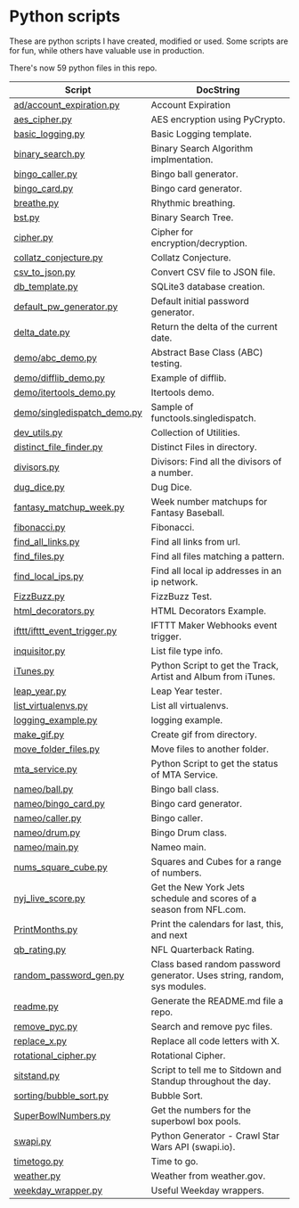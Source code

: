 # Python scripts

These are python scripts I have created, modified or used. Some scripts are for fun, while others have valuable use in production.

There's now 59 python files in this repo.

| Script  | DocString |
| ------------- | ------------- |
|<a href="./ad/account_expiration.py">ad/account_expiration.py</a>|Account Expiration|
|<a href="./aes_cipher.py">aes_cipher.py</a>|AES encryption using PyCrypto.|
|<a href="./basic_logging.py">basic_logging.py</a>|Basic Logging template.|
|<a href="./binary_search.py">binary_search.py</a>|Binary Search Algorithm implmentation.|
|<a href="./bingo_caller.py">bingo_caller.py</a>|Bingo ball generator.|
|<a href="./bingo_card.py">bingo_card.py</a>|Bingo card generator.|
|<a href="./breathe.py">breathe.py</a>|Rhythmic breathing.|
|<a href="./bst.py">bst.py</a>|Binary Search Tree.|
|<a href="./cipher.py">cipher.py</a>|Cipher for encryption/decryption.|
|<a href="./collatz_conjecture.py">collatz_conjecture.py</a>|Collatz Conjecture.|
|<a href="./csv_to_json.py">csv_to_json.py</a>|Convert CSV file to JSON file.|
|<a href="./db_template.py">db_template.py</a>|SQLite3 database creation.|
|<a href="./default_pw_generator.py">default_pw_generator.py</a>|Default initial password generator.|
|<a href="./delta_date.py">delta_date.py</a>|Return the delta of the current date.|
|<a href="./demo/abc_demo.py">demo/abc_demo.py</a>|Abstract Base Class (ABC) testing.|
|<a href="./demo/difflib_demo.py">demo/difflib_demo.py</a>|Example of difflib.|
|<a href="./demo/itertools_demo.py">demo/itertools_demo.py</a>|Itertools demo.|
|<a href="./demo/singledispatch_demo.py">demo/singledispatch_demo.py</a>|Sample of functools.singledispatch.|
|<a href="./dev_utils.py">dev_utils.py</a>|Collection of Utilities.|
|<a href="./distinct_file_finder.py">distinct_file_finder.py</a>|Distinct Files in directory.|
|<a href="./divisors.py">divisors.py</a>|Divisors: Find all the divisors of a number.|
|<a href="./dug_dice.py">dug_dice.py</a>|Dug Dice.|
|<a href="./fantasy_matchup_week.py">fantasy_matchup_week.py</a>|Week number matchups for Fantasy Baseball.|
|<a href="./fibonacci.py">fibonacci.py</a>|Fibonacci.|
|<a href="./find_all_links.py">find_all_links.py</a>|Find all links from url.|
|<a href="./find_files.py">find_files.py</a>|Find all files matching a pattern.|
|<a href="./find_local_ips.py">find_local_ips.py</a>|Find all local ip addresses in an ip network.|
|<a href="./FizzBuzz.py">FizzBuzz.py</a>|FizzBuzz Test.|
|<a href="./html_decorators.py">html_decorators.py</a>|HTML Decorators Example.|
|<a href="./ifttt/ifttt_event_trigger.py">ifttt/ifttt_event_trigger.py</a>|IFTTT Maker Webhooks event trigger.|
|<a href="./inquisitor.py">inquisitor.py</a>|List file type info.|
|<a href="./iTunes.py">iTunes.py</a>|Python Script to get the Track, Artist and Album from iTunes. |
|<a href="./leap_year.py">leap_year.py</a>|Leap Year tester.|
|<a href="./list_virtualenvs.py">list_virtualenvs.py</a>|List all virtualenvs.|
|<a href="./logging_example.py">logging_example.py</a>|logging example.|
|<a href="./make_gif.py">make_gif.py</a>|Create gif from directory.|
|<a href="./move_folder_files.py">move_folder_files.py</a>|Move files to another folder.|
|<a href="./mta_service.py">mta_service.py</a>|Python Script to get the status of MTA Service.|
|<a href="./nameo/ball.py">nameo/ball.py</a>|Bingo ball class.|
|<a href="./nameo/bingo_card.py">nameo/bingo_card.py</a>|Bingo card generator.|
|<a href="./nameo/caller.py">nameo/caller.py</a>|Bingo caller.|
|<a href="./nameo/drum.py">nameo/drum.py</a>|Bingo Drum class.|
|<a href="./nameo/main.py">nameo/main.py</a>|Nameo main.|
|<a href="./nums_square_cube.py">nums_square_cube.py</a>|Squares and Cubes for a range of numbers.|
|<a href="./nyj_live_score.py">nyj_live_score.py</a>|Get the New York Jets schedule and scores of a season from NFL.com.|
|<a href="./PrintMonths.py">PrintMonths.py</a>|Print the calendars for last, this, and next|
|<a href="./qb_rating.py">qb_rating.py</a>|NFL Quarterback Rating.|
|<a href="./random_password_gen.py">random_password_gen.py</a>|Class based random password generator.  Uses string, random, sys modules.|
|<a href="./readme.py">readme.py</a>|Generate the README.md file a repo.|
|<a href="./remove_pyc.py">remove_pyc.py</a>|Search and remove pyc files.|
|<a href="./replace_x.py">replace_x.py</a>|Replace all code letters with X.|
|<a href="./rotational_cipher.py">rotational_cipher.py</a>|Rotational Cipher.|
|<a href="./sitstand.py">sitstand.py</a>|Script to tell me to Sitdown and Standup throughout the day.|
|<a href="./sorting/bubble_sort.py">sorting/bubble_sort.py</a>|Bubble Sort.|
|<a href="./SuperBowlNumbers.py">SuperBowlNumbers.py</a>|Get the numbers for the superbowl box pools.|
|<a href="./swapi.py">swapi.py</a>|Python Generator - Crawl Star Wars API (swapi.io).|
|<a href="./timetogo.py">timetogo.py</a>|Time to go.|
|<a href="./weather.py">weather.py</a>|Weather from weather.gov.|
|<a href="./weekday_wrapper.py">weekday_wrapper.py</a>|Useful Weekday wrappers.|
